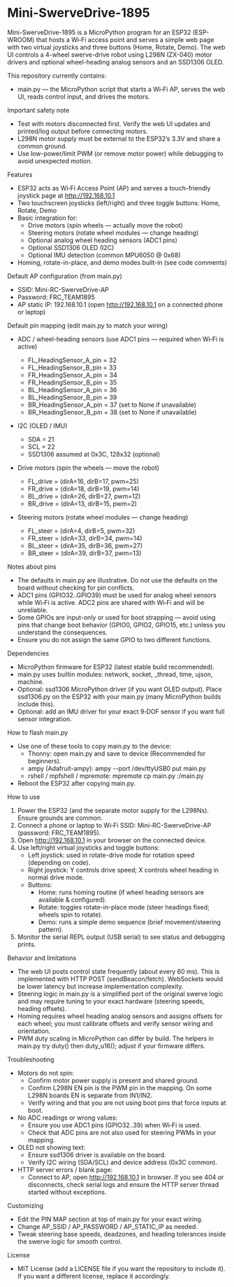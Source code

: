 # Mini-SwerveDrive-1895

Mini-SwerveDrive-1895 is a MicroPython program for an ESP32 (ESP-WROOM) that hosts a Wi‑Fi access point and serves a simple web page with two virtual joysticks and three buttons (Home, Rotate, Demo). The web UI controls a 4-wheel swerve-drive robot using L298N (ZX-040) motor drivers and optional wheel-heading analog sensors and an SSD1306 OLED.

This repository currently contains:
- main.py — the MicroPython script that starts a Wi‑Fi AP, serves the web UI, reads control input, and drives the motors.

Important safety note
- Test with motors disconnected first. Verify the web UI updates and printed/log output before connecting motors.
- L298N motor supply must be external to the ESP32’s 3.3V and share a common ground.
- Use low-power/limit PWM (or remove motor power) while debugging to avoid unexpected motion.

Features
- ESP32 acts as Wi‑Fi Access Point (AP) and serves a touch-friendly joystick page at http://192.168.10.1
- Two touchscreen joysticks (left/right) and three toggle buttons: Home, Rotate, Demo
- Basic integration for:
  - Drive motors (spin wheels — actually move the robot)
  - Steering motors (rotate wheel modules — change heading)
  - Optional analog wheel heading sensors (ADC1 pins)
  - Optional SSD1306 OLED (I2C)
  - Optional IMU detection (common MPU6050 @ 0x68)
- Homing, rotate-in-place, and demo modes built-in (see code comments)

Default AP configuration (from main.py)
- SSID: Mini-RC-SwerveDrive-AP
- Password: FRC_TEAM1895
- AP static IP: 192.168.10.1 (open http://192.168.10.1 on a connected phone or laptop)

Default pin mapping (edit main.py to match your wiring)
- ADC / wheel-heading sensors (use ADC1 pins — required when Wi‑Fi is active)
  - FL_HeadingSensor_A_pin = 32
  - FL_HeadingSensor_B_pin = 33
  - FR_HeadingSensor_A_pin = 34
  - FR_HeadingSensor_B_pin = 35
  - BL_HeadingSensor_A_pin = 36
  - BL_HeadingSensor_B_pin = 39
  - BR_HeadingSensor_A_pin = 37  (set to None if unavailable)
  - BR_HeadingSensor_B_pin = 38  (set to None if unavailable)

- I2C (OLED / IMU)
  - SDA = 21
  - SCL = 22
  - SSD1306 assumed at 0x3C, 128x32 (optional)

- Drive motors (spin the wheels — move the robot)
  - FL_drive = (dirA=16, dirB=17, pwm=25)
  - FR_drive = (dirA=18, dirB=19, pwm=14)
  - BL_drive = (dirA=26, dirB=27, pwm=12)
  - BR_drive = (dirA=13, dirB=15, pwm=2)

- Steering motors (rotate wheel modules — change heading)
  - FL_steer = (dirA=4, dirB=5, pwm=32)
  - FR_steer = (dirA=33, dirB=34, pwm=14)
  - BL_steer = (dirA=35, dirB=36, pwm=27)
  - BR_steer = (dirA=39, dirB=37, pwm=13)

Notes about pins
- The defaults in main.py are illustrative. Do not use the defaults on the board without checking for pin conflicts.
- ADC1 pins (GPIO32..GPIO39) must be used for analog wheel sensors while Wi‑Fi is active. ADC2 pins are shared with Wi‑Fi and will be unreliable.
- Some GPIOs are input-only or used for boot strapping — avoid using pins that change boot behavior (GPIO0, GPIO2, GPIO15, etc.) unless you understand the consequences.
- Ensure you do not assign the same GPIO to two different functions.

Dependencies
- MicroPython firmware for ESP32 (latest stable build recommended).
- main.py uses builtin modules: network, socket, _thread, time, ujson, machine.
- Optional: ssd1306 MicroPython driver (if you want OLED output). Place ssd1306.py on the ESP32 with your main.py (many MicroPython builds include this).
- Optional: add an IMU driver for your exact 9‑DOF sensor if you want full sensor integration.

How to flash main.py
- Use one of these tools to copy main.py to the device:
  - Thonny: open main.py and save to device (Recommended for beginners).
  - ampy (Adafruit-ampy): ampy --port /dev/ttyUSB0 put main.py
  - rshell / mpfshell / mpremote: mpremote cp main.py :/main.py
- Reboot the ESP32 after copying main.py.

How to use
1. Power the ESP32 (and the separate motor supply for the L298Ns). Ensure grounds are common.
2. Connect a phone or laptop to Wi‑Fi SSID: Mini-RC-SwerveDrive-AP (password: FRC_TEAM1895).
3. Open http://192.168.10.1 in your browser on the connected device.
4. Use left/right virtual joysticks and toggle buttons:
   - Left joystick: used in rotate-drive mode for rotation speed (depending on code).
   - Right joystick: Y controls drive speed; X controls wheel heading in normal drive mode.
   - Buttons:
     - Home: runs homing routine (if wheel heading sensors are available & configured).
     - Rotate: toggles rotate-in-place mode (steer headings fixed; wheels spin to rotate).
     - Demo: runs a simple demo sequence (brief movement/steering pattern).
5. Monitor the serial REPL output (USB serial) to see status and debugging prints.

Behavior and limitations
- The web UI posts control state frequently (about every 60 ms). This is implemented with HTTP POST (sendBeacon/fetch). WebSockets would be lower latency but increase implementation complexity.
- Steering logic in main.py is a simplified port of the original swerve logic and may require tuning to your exact hardware (steering speeds, heading offsets).
- Homing requires wheel heading analog sensors and assigns offsets for each wheel; you must calibrate offsets and verify sensor wiring and orientation.
- PWM duty scaling in MicroPython can differ by build. The helpers in main.py try duty() then duty_u16(); adjust if your firmware differs.

Troubleshooting
- Motors do not spin:
  - Confirm motor power supply is present and shared ground.
  - Confirm L298N EN pin is the PWM pin in the mapping. On some L298N boards EN is separate from IN1/IN2.
  - Verify wiring and that you are not using boot pins that force inputs at boot.
- No ADC readings or wrong values:
  - Ensure you use ADC1 pins (GPIO32..39) when Wi‑Fi is used.
  - Check that ADC pins are not also used for steering PWMs in your mapping.
- OLED not showing text:
  - Ensure ssd1306 driver is available on the board.
  - Verify I2C wiring (SDA/SCL) and device address (0x3C common).
- HTTP server errors / blank page:
  - Connect to AP, open http://192.168.10.1 in browser. If you see 404 or disconnects, check serial logs and ensure the HTTP server thread started without exceptions.

Customizing
- Edit the PIN MAP section at top of main.py for your exact wiring.
- Change AP_SSID / AP_PASSWORD / AP_STATIC_IP as needed.
- Tweak steering base speeds, deadzones, and heading tolerances inside the swerve logic for smooth control.

License
- MIT License (add a LICENSE file if you want the repository to include it). If you want a different license, replace it accordingly.
